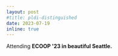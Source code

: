 ```yaml
---
layout: post
#title: pldi-distinguished
date: 2023-07-19 
inline: true
---
```


Attending **ECOOP '23 in beautiful Seattle.**